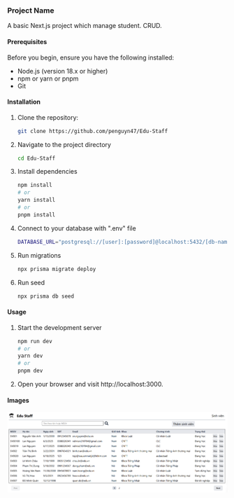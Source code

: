 ### Project Name

A basic Next.js project which manage student. CRUD.

#### Prerequisites

Before you begin, ensure you have the following installed:

- Node.js (version 18.x or higher)
- npm or yarn or pnpm
- Git

#### Installation

1. Clone the repository:
   ```bash
   git clone https://github.com/penguyn47/Edu-Staff
   ```
2. Navigate to the project directory
   ```bash
   cd Edu-Staff
   ```
3. Install dependencies
   ```bash
   npm install
   # or
   yarn install
   # or
   pnpm install
   ```
4. Connect to your database with ".env" file
   ```bash
   DATABASE_URL="postgresql://[user]:[password]@localhost:5432/[db-name]"
   ```
5. Run migrations
   ```bash
   npx prisma migrate deploy
   ```
6. Run seed
   ```bash
   npx prisma db seed
   ```

#### Usage

1. Start the development server
   ```bash
   npm run dev
   # or
   yarn dev
   # or
   pnpm dev
   ```
2. Open your browser and visit http://localhost:3000.

#### Images

![Alt text](imgs/img-01.png)
